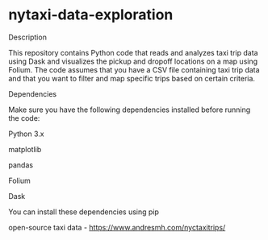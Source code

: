 # nytaxi-data-exploration

Description

This repository contains Python code that reads and analyzes taxi trip data using Dask and visualizes the pickup and dropoff locations on a map using Folium. The code assumes that you have a CSV file containing taxi trip data and that you want to filter and map specific trips based on certain criteria.

Dependencies

Make sure you have the following dependencies installed before running the code:

Python 3.x

matplotlib

pandas

Folium

Dask

You can install these dependencies using pip

open-source taxi data - https://www.andresmh.com/nyctaxitrips/

